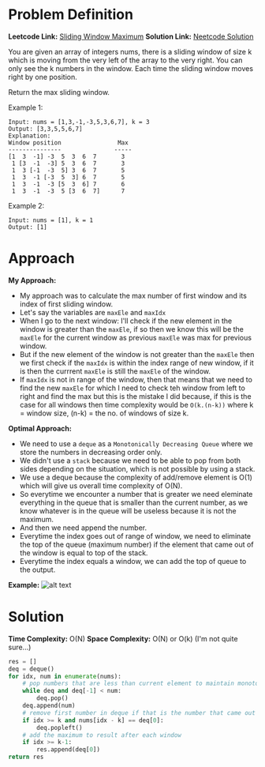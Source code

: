 # Problem Definition

**Leetcode Link:** [Sliding Window Maximum](https://leetcode.com/problems/sliding-window-maximum/submissions/1371731395/)
**Solution Link:** [Neetcode Solution](https://youtu.be/DfljaUwZsOk?si=t3OTUuMlOCL3p_dR)

You are given an array of integers nums, there is a sliding window of size k which is moving from the very left of the array to the very right. You can only see the k numbers in the window. Each time the sliding window moves right by one position.

Return the max sliding window.

Example 1:
```
Input: nums = [1,3,-1,-3,5,3,6,7], k = 3
Output: [3,3,5,5,6,7]
Explanation: 
Window position                Max
---------------               -----
[1  3  -1] -3  5  3  6  7       3
 1 [3  -1  -3] 5  3  6  7       3
 1  3 [-1  -3  5] 3  6  7       5
 1  3  -1 [-3  5  3] 6  7       5
 1  3  -1  -3 [5  3  6] 7       6
 1  3  -1  -3  5 [3  6  7]      7
```

Example 2:
```
Input: nums = [1], k = 1
Output: [1]
```

# Approach

**My Approach:**
- My approach was to calculate the max number of first window and its index of first sliding window.
- Let's say the variables are `maxEle` and `maxIdx`
- When I go to the next window: I'll check if the new element in the window is greater than the `maxEle`, if so then we know this will be the `maxEle` for the current window as previous `maxEle` was max for previous window.
- But if the new element of the window is not greater than the `maxEle` then we first check if the `maxIdx` is within the index range of new window, if it is then the currrent `maxEle` is still the `maxEle` of the window.
- If `maxIdx` is not in range of the window, then that means that we need to find the new `maxEle` for which I need to check teh window from left to right and find the max but this is the mistake I did because, if this is the case for all windows then time complexity would be `O(k.(n-k))` where k = window size, (n-k) = the no. of windows of size k.

**Optimal Approach:**
- We need to use a `deque` as a `Monotonically Decreasing Queue` where we store the numbers in decreasing order only.
- We didn't use a `stack` because we need to be able to pop from both sides depending on the situation, which is not possible by using a stack.
- We use a deque because the complexity of add/remove element is O(1) which will give us overall time complexity of O(N).
- So everytime we encounter a number that is greater we need eleminate everything in the queue that is smaller than the current number, as we know whatever is in the queue will be useless because it is not the maximum.
- And then we need append the number. 
- Everytime the index goes out of range of window, we need to eliminate the top of the queue (maximum number) if the element that came out of the window is equal to top of the stack.
- Everytime the index equals a window, we can add the top of queue to the output.

**Example:**
![alt text](DSA-Problems/Arrays%20Strings/Hard/image.png)


# Solution

**Time Complexity:** O(N)
**Space Complexity:** O(N) or O(k) (I'm not quite sure...)

```python
res = []
deq = deque()
for idx, num in enumerate(nums):
    # pop numbers that are less than current element to maintain monotonic decreasing order
    while deq and deq[-1] < num:
        deq.pop()
    deq.append(num)
    # remove first number in deque if that is the number that came out of the window
    if idx >= k and nums[idx - k] == deq[0]:
        deq.popleft()
    # add the maximum to result after each window
    if idx >= k-1:
        res.append(deq[0])
return res
```